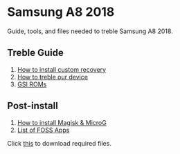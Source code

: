 # Samsung A8 2018
Guide, tools, and files needed to treble Samsung A8 2018.

## Treble Guide
1. [How to install custom recovery](https://github.com/yoshiumikuni/samsung-a8-treble-project/blob/main/Guide/install-custom-recovery.md)
2. [How to treble our device](https://github.com/yoshiumikuni/samsung-a8-treble-project/blob/main/Guide/install-treble.md)
3. [GSI ROMs](https://github.com/yoshiumikuni/samsung-a8-treble-project/blob/main/Guide/install-gsi-rom.md)

## Post-install
1. [How to install Magisk & MicroG](https://github.com/yoshiumikuni/samsung-a8-treble-project/blob/main/Guide/install-magisk-microg.md)
2. [List of FOSS Apps](https://github.com/offa/android-foss)

Click [this](https://github.com/yoshiumikuni/samsung-a8-treble-project/blob/main/Files/README.md) to download required files.


